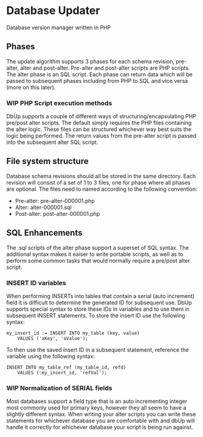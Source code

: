 # Database Updater

Database version manager written in PHP


## Phases

The update algorithm supports 3 phases for each schema revision, pre-alter,
alter and post-alter. Pre-alter and post-alter scripts are PHP scripts. The
alter phase is an SQL script. Each phase can return data which will be passed to
subsequent phases including from PHP to SQL and vice versa (more on this later).

### __WIP__ PHP Script execution methods

DbUp supports a couple of different ways of structuring/encapsulating PHP
pre/post alter scripts. The default simply requires the PHP files containing the
alter logic. These files can be structured whichever way best suits the logic
being performed. The return values from the pre-alter script is passed into the
subsequent alter SQL script.


## File system structure

Database schema revisions should all be stored in the same directory. Each
revision will consist of a set of 1 to 3 files, one for phase where all phases
are optional. The files need to named according to the following convention:

 -  Pre-alter: pre-alter-000001.php
 -  Alter: alter-000001.sql
 -  Post-alter: post-alter-000001.php


## SQL Enhancements

The .sql scripts of the alter phase support a superset of SQL syntax. The
additional syntax makes it eaiser to write portable scripts, as well as to
perform some common tasks that would normally require a pre/post alter script.


### INSERT ID variables

When performing INSERTs into tables that contain a serial (auto increment) field
it is difficult to determine the generated ID for subsequent use. DbUp supports
special syntax to store these IDs in variables and to use them in subsequent
INSERT statements. To store the insert ID use the following syntax:

    my_insert_id := INSERT INTO my_table (key, value)
        VALUES ('aKey', 'aValue');

To then use the saved insert ID in a subsequent statement, reference the
variable using the following syntax:

    INSERT INTO my_table_ref (my_table_id, refd)
        VALUES (:my_insert_id, 'refVal');


### __WIP__ Normalization of SERIAL fields

Most databases support a field type that is an auto incrementing integer most
commonly used for primary keys, however they all seem to have a slightly
different syntax. When writing your alter scripts you can write these statements
for whichever database you are comfortable with and dbUp will handle it
correctly for whichever database your script is being run against.
